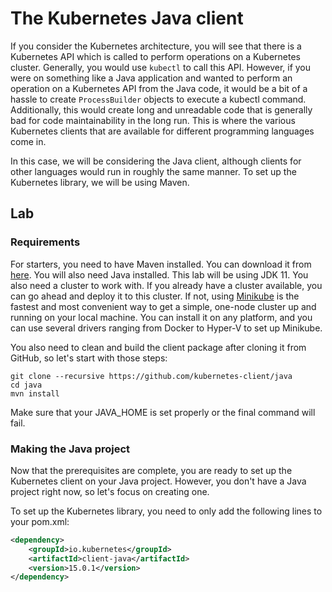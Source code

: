 # The Kubernetes Java client

If you consider the Kubernetes architecture, you will see that there is a Kubernetes API which is called to perform operations on a Kubernetes cluster. Generally, you would use `kubectl` to call this API. However, if you were on something like a Java application and wanted to perform an operation on a Kubernetes API from the Java code, it would be a bit of a hassle to create `ProcessBuilder` objects to execute a kubectl command. Additionally, this would create long and unreadable code that is generally bad for code maintainability in the long run. This is where the various Kubernetes clients that are available for different programming languages come in.

In this case, we will be considering the Java client, although clients for other languages would run in roughly the same manner. To set up the Kubernetes library, we will be using Maven.

## Lab

### Requirements

For starters, you need to have Maven installed. You can download it from [here](https://maven.apache.org/download.cgi). You will also need Java installed. This lab will be using JDK 11. You also need a cluster to work with. If you already have a cluster available, you can go ahead and deploy it to this cluster. If not, using [Minikube](https://minikube.sigs.k8s.io/docs/start/) is the fastest and most convenient way to get a simple, one-node cluster up and running on your local machine. You can install it on any platform, and you can use several drivers ranging from Docker to Hyper-V to set up Minikube.

You also need to clean and build the client package after cloning it from GitHub, so let's start with those steps:

```
git clone --recursive https://github.com/kubernetes-client/java
cd java
mvn install
```

Make sure that your JAVA_HOME is set properly or the final command will fail.

### Making the Java project

Now that the prerequisites are complete, you are ready to set up the Kubernetes client on your Java project. However, you don't have a Java project right now, so let's focus on creating one.

To set up the Kubernetes library, you need to only add the following lines to your pom.xml:

```xml
<dependency>
    <groupId>io.kubernetes</groupId>
    <artifactId>client-java</artifactId>
    <version>15.0.1</version>
</dependency>
```